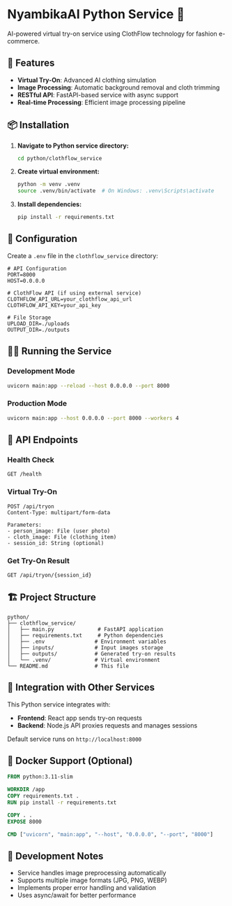 # NyambikaAI Python Service 🐍

AI-powered virtual try-on service using ClothFlow technology for fashion e-commerce.

## 🚀 Features

- **Virtual Try-On**: Advanced AI clothing simulation
- **Image Processing**: Automatic background removal and cloth trimming
- **RESTful API**: FastAPI-based service with async support
- **Real-time Processing**: Efficient image processing pipeline

## 📦 Installation

1. **Navigate to Python service directory:**
   ```bash
   cd python/clothflow_service
   ```

2. **Create virtual environment:**
   ```bash
   python -m venv .venv
   source .venv/bin/activate  # On Windows: .venv\Scripts\activate
   ```

3. **Install dependencies:**
   ```bash
   pip install -r requirements.txt
   ```

## 🔧 Configuration

Create a `.env` file in the `clothflow_service` directory:

```env
# API Configuration
PORT=8000
HOST=0.0.0.0

# ClothFlow API (if using external service)
CLOTHFLOW_API_URL=your_clothflow_api_url
CLOTHFLOW_API_KEY=your_api_key

# File Storage
UPLOAD_DIR=./uploads
OUTPUT_DIR=./outputs
```

## 🏃‍♂️ Running the Service

### Development Mode
```bash
uvicorn main:app --reload --host 0.0.0.0 --port 8000
```

### Production Mode
```bash
uvicorn main:app --host 0.0.0.0 --port 8000 --workers 4
```

## 📡 API Endpoints

### Health Check
```
GET /health
```

### Virtual Try-On
```
POST /api/tryon
Content-Type: multipart/form-data

Parameters:
- person_image: File (user photo)
- cloth_image: File (clothing item)
- session_id: String (optional)
```

### Get Try-On Result
```
GET /api/tryon/{session_id}
```

## 🏗️ Project Structure

```
python/
├── clothflow_service/
│   ├── main.py              # FastAPI application
│   ├── requirements.txt     # Python dependencies
│   ├── .env                # Environment variables
│   ├── inputs/             # Input images storage
│   ├── outputs/            # Generated try-on results
│   └── .venv/              # Virtual environment
└── README.md               # This file
```

## 🔗 Integration with Other Services

This Python service integrates with:
- **Frontend**: React app sends try-on requests
- **Backend**: Node.js API proxies requests and manages sessions

Default service runs on `http://localhost:8000`

## 🐳 Docker Support (Optional)

```dockerfile
FROM python:3.11-slim

WORKDIR /app
COPY requirements.txt .
RUN pip install -r requirements.txt

COPY . .
EXPOSE 8000

CMD ["uvicorn", "main:app", "--host", "0.0.0.0", "--port", "8000"]
```

## 📝 Development Notes

- Service handles image preprocessing automatically
- Supports multiple image formats (JPG, PNG, WEBP)
- Implements proper error handling and validation
- Uses async/await for better performance
